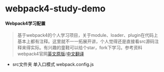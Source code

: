# webpack4-study-demo

#### Webpack4学习配置
> 基于webpack4的个人学习项目，关于module、loader、plugin在代码上基本上都有注释。这里就不一一拓展开讲，个人觉得还是直接看src源码注释来得实际。有兴趣的童鞋可以给个star，fork下学习。参考资料webpack4官网[英文原版](https://webpack.js.org/concepts)/[中文翻译](https://webpack.docschina.org/configuration/)

* src文件夹 单入口模式 webpack.config.js